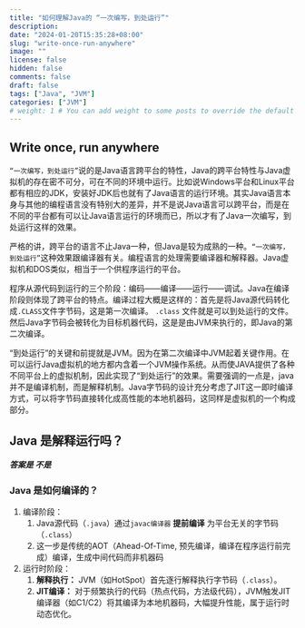```yaml
---
title: "如何理解Java的 “一次编写，到处运行”"
description:
date: "2024-01-20T15:35:28+08:00"
slug: "write-once-run-anywhere"
image: ""
license: false
hidden: false
comments: false
draft: false
tags: ["Java", "JVM"]
categories: ["JVM"]
# weight: 1 # You can add weight to some posts to override the default sorting (date descending)
---
```


## Write once, run anywhere

`“一次编写，到处运行”`说的是Java语言跨平台的特性，Java的跨平台特性与Java虚拟机的存在密不可分，可在不同的环境中运行。比如说Windows平台和Linux平台都有相应的JDK，安装好JDK后也就有了Java语言的运行环境。其实Java语言本身与其他的编程语言没有特别大的差异，并不是说Java语言可以跨平台，而是在不同的平台都有可以让Java语言运行的环境而已，所以才有了Java一次编写，到处运行这样的效果。

严格的讲，跨平台的语言不止Java一种，但Java是较为成熟的一种。`“一次编写，到处运行”`这种效果跟编译器有关。编程语言的处理需要编译器和解释器。Java虚拟机和DOS类似，相当于一个供程序运行的平台。

程序从源代码到运行的三个阶段：编码——编译——运行——调试。Java在编译阶段则体现了跨平台的特点。编译过程大概是这样的：首先是将Java源代码转化成`.CLASS`文件字节码，这是第一次编译。 `.class` 文件就是可以到处运行的文件。然后Java字节码会被转化为目标机器代码，这是是由JVM来执行的，即Java的第二次编译。

“到处运行”的关键和前提就是JVM。因为在第二次编译中JVM起着关键作用。在可以运行Java虚拟机的地方都内含着一个JVM操作系统。从而使JAVA提供了各种不同平台上的虚拟机制，因此实现了“到处运行”的效果。需要强调的一点是，java并不是编译机制，而是解释机制。Java字节码的设计充分考虑了JIT这一即时编译方式，可以将字节码直接转化成高性能的本地机器码，这同样是虚拟机的一个构成部分。

## Java 是解释运行吗？

***答案是 不是***

### Java 是如何编译的？

1. 编译阶段：
    1. Java源代码（`.java`）通过`javac编译器` **提前编译** 为平台无关的字节码（`.class`）
    2. 这一步是传统的AOT（Ahead-Of-Time, 预先编译，编译在程序运行前完成）编译，生成中间代码而非机器码
2. 运行时阶段：
    1. **解释执行：** JVM（如HotSpot）首先逐行解释执行字节码（`.class`）。
    2. **JIT编译：** 对于频繁执行的代码（热点代码，方法级代码），JVM触发JIT编译器（如C1/C2）将其编译为本地机器码，大幅提升性能，属于运行时动态优化。
